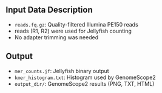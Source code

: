 ## Input Data Description

- `reads.fq.gz`: Quality-filtered Illumina PE150 reads
- reads (R1, R2) were used for Jellyfish counting
- No adapter trimming was needed

## Output

- `mer_counts.jf`: Jellyfish binary output
- `kmer_histogram.txt`: Histogram used by GenomeScope2
- `output_dir/`: GenomeScope2 results (PNG, TXT, HTML)
